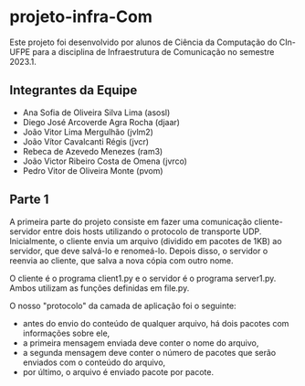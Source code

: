 # projeto-infra-Com

Este projeto foi desenvolvido por alunos de Ciência da Computação do CIn-UFPE para a disciplina de Infraestrutura de Comunicação no semestre 2023.1.

## Integrantes da Equipe

- Ana Sofia de Oliveira Silva Lima (asosl)
- Diego José Arcoverde Agra Rocha (djaar)
- João Vitor Lima Mergulhão (jvlm2)
- João Vítor Cavalcanti Régis (jvcr)
- Rebeca de Azevedo Menezes (ram3)
- João Victor Ribeiro Costa de Omena (jvrco)
- Pedro Vitor de Oliveira Monte (pvom)
## Parte 1

A primeira parte do projeto consiste em fazer uma comunicação cliente-servidor entre dois hosts utilizando o protocolo de transporte UDP. 
Inicialmente, o cliente envia um arquivo (dividido em pacotes de 1KB) ao servidor, que deve salvá-lo e renomeá-lo. Depois disso, o servidor o reenvia ao cliente, que salva a nova cópia com outro nome.

O cliente é o programa client1.py e o servidor é o programa server1.py. Ambos utilizam as funções definidas em file.py.

O nosso "protocolo" da camada de aplicação foi o seguinte: 
- antes do envio do conteúdo de qualquer arquivo, há dois pacotes com informações sobre ele,
- a primeira mensagem enviada deve conter o nome do arquivo,
- a segunda mensagem deve conter o número de pacotes que serão enviados com o conteúdo do arquivo,
- por último, o arquivo é enviado pacote por pacote.
